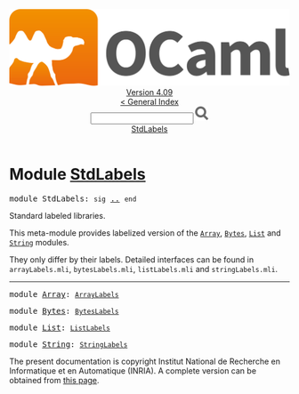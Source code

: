 <!-- ((! set title API !)) ((! set documentation !)) ((! set api !)) ((! set nobreadcrumb !)) -->
<div class="api"><header><nav class="toc brand"><a class="brand" href="https://ocaml.org/"><img src="colour-logo-gray.svg" class="svg" alt="OCaml"></a></nav><nav class="toc"><div class="toc_version"><a href="/docs" id="version-select">Version 4.09</a></div><a href="index.html">&lt; General Index</a><div class="api_search"><input type="text" name="apisearch" id="api_search" oninput="mySearch(false);" onkeypress="this.oninput();" onclick="this.oninput();" onpaste="this.oninput();">
<img src="search_icon.svg" alt="Search" class="svg" onclick="mySearch(false)"></div>
<div id="search_results"></div><div class="toc_title"><a href="#top">StdLabels</a></div><ul></ul></nav></header>

<h1>Module <a href="type_StdLabels.html">StdLabels</a></h1>

<pre><span id="MODULEStdLabels"><span class="keyword">module</span> StdLabels</span>: <code class="code"><span class="keyword">sig</span></code> <a href="StdLabels.html">..</a> <code class="code"><span class="keyword">end</span></code></pre><div class="info module top">
<div class="info-desc">
<p>Standard labeled libraries.</p>

<p>This meta-module provides labelized version of the <a href="Array.html"><code class="code"><span class="constructor">Array</span></code></a>,
   <a href="Bytes.html"><code class="code"><span class="constructor">Bytes</span></code></a>, <a href="List.html"><code class="code"><span class="constructor">List</span></code></a> and <a href="String.html"><code class="code"><span class="constructor">String</span></code></a> modules.</p>

<p>They only differ by their labels. Detailed interfaces can be found
   in <code class="code">arrayLabels.mli</code>, <code class="code">bytesLabels.mli</code>, <code class="code">listLabels.mli</code>
   and <code class="code">stringLabels.mli</code>.</p>
</div>
</div>
<hr width="100%">

<pre><span id="MODULEArray"><span class="keyword">module</span> <a href="StdLabels.Array.html">Array</a></span>: <code class="type"><a href="Stdlib.ArrayLabels.html">ArrayLabels</a></code></pre>
<pre><span id="MODULEBytes"><span class="keyword">module</span> <a href="StdLabels.Bytes.html">Bytes</a></span>: <code class="type"><a href="Stdlib.BytesLabels.html">BytesLabels</a></code></pre>
<pre><span id="MODULEList"><span class="keyword">module</span> <a href="StdLabels.List.html">List</a></span>: <code class="type"><a href="Stdlib.ListLabels.html">ListLabels</a></code></pre>
<pre><span id="MODULEString"><span class="keyword">module</span> <a href="StdLabels.String.html">String</a></span>: <code class="type"><a href="Stdlib.StringLabels.html">StringLabels</a></code></pre>
<div class="copyright">The present documentation is copyright Institut National de Recherche en Informatique et en Automatique (INRIA). A complete version can be obtained from <a href="http://caml.inria.fr/pub/docs/manual-ocaml/">this page</a>.</div></div>